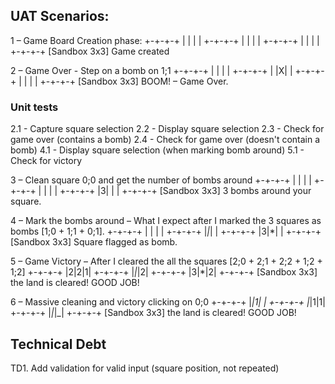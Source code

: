 ## UAT Scenarios:
1 – Game Board Creation phase:
+-+-+-+ 
| | | | 
+-+-+-+ 
| | | | 
+-+-+-+ 
| | | | 
+-+-+-+
[Sandbox 3x3] Game created

2 – Game Over - Step on a bomb on 1;1
+-+-+-+ 
| | | | 
+-+-+-+ 
| |X| | 
+-+-+-+ 
| | | | 
+-+-+-+
[Sandbox 3x3] BOOM! – Game Over.

### Unit tests
2.1 - Capture square selection
2.2 - Display square selection
2.3 - Check for game over (contains a bomb)
2.4 - Check for game over (doesn't contain a bomb)
4.1 - Display square selection (when marking bomb around)
5.1 - Check for victory

3 – Clean square 0;0 and get the number of bombs around
+-+-+-+ 
| | | | 
+-+-+-+ 
| | | | 
+-+-+-+ 
|3| | | 
+-+-+-+
[Sandbox 3x3] 3 bombs around your square.

4 – Mark the bombs around – What I expect after I marked the 3 squares as bombs [1;0 + 1;1 + 0;1].
+-+-+-+ 
| | | | 
+-+-+-+ 
|*|*| | 
+-+-+-+ 
|3|*| | 
+-+-+-+
[Sandbox 3x3] Square flagged as bomb.

5 – Game Victory – After I cleared the all the squares [2;0 + 2;1 + 2;2 + 1;2 + 1;2]
+-+-+-+
|2|2|1|
+-+-+-+
|*|*|2|
+-+-+-+
|3|*|2|
+-+-+-+
[Sandbox 3x3] the land is cleared! GOOD JOB!

6 – Massive cleaning and victory clicking on 0;0
+-+-+-+
|_|1| |
+-+-+-+
|_|1|1|
+-+-+-+
|_|_|_|
+-+-+-+
[Sandbox 3x3] the land is cleared! GOOD JOB!


## Technical Debt
TD1. Add validation for valid input (square position, not repeated)